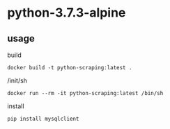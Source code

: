 # python-3.7.3-alpine

## usage

build
```
docker build -t python-scraping:latest .
```

/init/sh
```
docker run --rm -it python-scraping:latest /bin/sh
```

install
```
pip install mysqlclient
```
